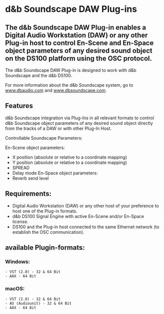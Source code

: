 # d&b Soundscape DAW Plug-ins

## The d&b Soundscape DAW Plug-in enables a Digital Audio Workstation (DAW) or any other Plug-in host to control En-Scene and En-Space object parameters of any desired sound object on the DS100 platform using the OSC protocol. 

The d&b Soundscape DAW Plug-in is designed to work with d&b Soundscape and the d&b DS100.

For more information about the d&b Soundscape system, go to www.dbaudio.com and www.dbsoundscape.com. 


## Features 

d&b Soundscape integration via Plug-Ins in all relevant formats
to control d&b Soundscape object parameters of any desired sound object 
directly from the tracks of a DAW or with other Plug-In Host. 

Controllable Soundscape Parameters: 

En-Scene object parameters: 
-	X position (absolute or relative to a coordinate mapping) 
-	Y position (absolute or relative to a coordinate mapping) 
-	SPREAD
-	Delay mode 
En-Space object parameters: 
-	Reverb send level 


## Requirements: 

-	Digital Audio Workstation (DAW) or any other host of your preference to host one of the Plug-in formats. 
-	d&b DS100 Signal Engine with active En-Scene and/or En-Space license. 
-	DS100 and the Plug-in host connected to the same Ethernet network (to establish the OSC communication). 


## available Plugin-formats: 

### Windows: 
	- VST (2.0) - 32 & 64 Bit
	- AAX - 64 Bit

### macOS: 
	- VST (2.0) - 32 & 64 Bit
	- AU (Audiounit) - 32 & 64 Bit
	- AAX - 64 Bit
